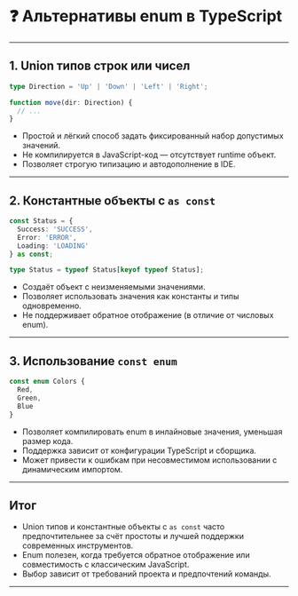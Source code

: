 # ❓ Альтернативы enum в TypeScript

---

## 1. Union типов строк или чисел

```ts
type Direction = 'Up' | 'Down' | 'Left' | 'Right';

function move(dir: Direction) {
  // ...
}
```

* Простой и лёгкий способ задать фиксированный набор допустимых значений.
* Не компилируется в JavaScript-код — отсутствует runtime объект.
* Позволяет строгую типизацию и автодополнение в IDE.

---

## 2. Константные объекты с `as const`

```ts
const Status = {
  Success: 'SUCCESS',
  Error: 'ERROR',
  Loading: 'LOADING'
} as const;

type Status = typeof Status[keyof typeof Status];
```

* Создаёт объект с неизменяемыми значениями.
* Позволяет использовать значения как константы и типы одновременно.
* Не поддерживает обратное отображение (в отличие от числовых enum).

---

## 3. Использование `const enum`

```ts
const enum Colors {
  Red,
  Green,
  Blue
}
```

* Позволяет компилировать enum в инлайновые значения, уменьшая размер кода.
* Поддержка зависит от конфигурации TypeScript и сборщика.
* Может привести к ошибкам при несовместимом использовании с динамическим импортом.

---

## Итог

* Union типов и константные объекты с `as const` часто предпочтительнее за счёт простоты и лучшей поддержки современных инструментов.
* Enum полезен, когда требуется обратное отображение или совместимость с классическим JavaScript.
* Выбор зависит от требований проекта и предпочтений команды.

---
